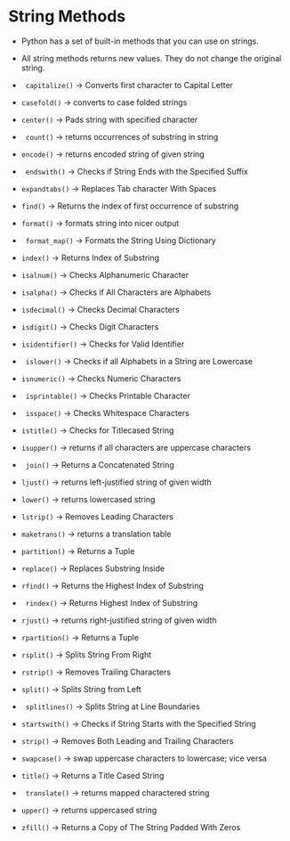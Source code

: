 # String Methods
+ Python has a set of built-in methods that you can use on strings.
+ All string methods returns new values. They do not change the original string.

+ ``` capitalize()``` -> Converts first character to Capital Letter
+ ```casefold()``` -> converts to case folded strings 
+ ```center()``` -> Pads string with specified character 
+ ``` count()``` -> returns occurrences of substring in string
+ ```encode()``` -> returns encoded string of given string 
+ ``` endswith()``` -> Checks if String Ends with the Specified Suffix
+ ```expandtabs()``` -> Replaces Tab character With Spaces 
+ ```find()``` -> Returns the index of first occurrence of substring 
+ ```format()``` -> formats string into nicer output 
+ ``` format_map()``` -> Formats the String Using Dictionary
+ ```index()``` -> Returns Index of Substring 
+ ```isalnum()``` -> Checks Alphanumeric Character 
+ ```isalpha()``` -> Checks if All Characters are Alphabets 
+ ```isdecimal()``` -> Checks Decimal Characters 
+ ```isdigit()``` -> Checks Digit Characters 
+ ```isidentifier()``` -> Checks for Valid Identifier
+ ``` islower()``` -> Checks if all Alphabets in a String are Lowercase
+ ```isnumeric()``` -> Checks Numeric Characters 
+ ``` isprintable()``` -> Checks Printable Character
+ ``` isspace()``` -> Checks Whitespace Characters
+ ```istitle()``` -> Checks for Titlecased String 
+ ```isupper()``` -> returns if all characters are uppercase characters 
+ ``` join()``` -> Returns a Concatenated String
+ ```ljust()``` -> returns left-justified string of given width
+ ```lower()``` -> returns lowercased string
+ ```lstrip()``` -> Removes Leading Characters
+ ```maketrans()``` -> returns a translation table
+ ```partition()``` -> Returns a Tuple 
+ ```replace()``` -> Replaces Substring Inside
+ ```rfind()``` -> Returns the Highest Index of Substring 
+ ``` rindex()``` -> Returns Highest Index of Substring
+ ```rjust()``` -> returns right-justified string of given width 
+ ```rpartition()``` -> Returns a Tuple 
+ ```rsplit()``` -> Splits String From Right 
+ ```rstrip()``` -> Removes Trailing Characters 
+ ```split()``` -> Splits String from Left 
+ ``` splitlines()``` -> Splits String at Line Boundaries
+ ```startswith()``` -> Checks if String Starts with the Specified String 
+ ```strip()``` -> Removes Both Leading and Trailing Characters 
+ ```swapcase()``` -> swap uppercase characters to lowercase; vice versa 
+ ```title()``` -> Returns a Title Cased String 
+ ``` translate()``` -> returns mapped charactered string
+ ```upper()``` -> returns uppercased string 
+ ```zfill()``` -> Returns a Copy of The String Padded With Zeros 








